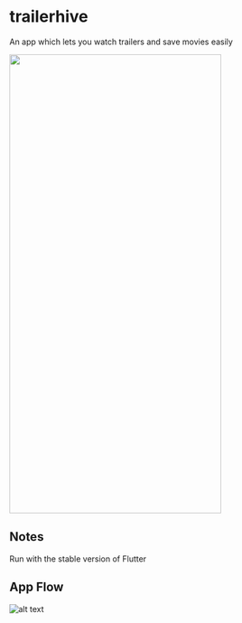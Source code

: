 # trailerhive

An app which lets you watch trailers and save movies easily

<img src="https://github.com/johnsargado/trailerhive/blob/main/docs/trailerhive.gif" width="375" height="812" />

## Notes

Run with the stable version of Flutter


## App Flow

![alt text](http://www.plantuml.com/plantuml/png/TPDFYzim4CNl-XIFNFQmXBsRKhOqwH-QTfSaBXHoaUrX8x0b8Sb9_UqhZmInkkGKQ-OtqdjFoWD-lHotbNY0iK4PZKTi40oieukYgn3FFaWNng779sk_z2QM6lDtNe1NiWt6eVRa83rgOIEjMcMb3bZzb4glvleGFyhMDpCG3gqZIiGvhalYGDArvoNZkL9I6mfIzKkguqf9xKmhUsmQ1lgk-K-cYLwZ9PMrMbNs_vWnZCsDc6P2Y1hhZ-mC5LOl6fpKIeWtPqQR8jdgu2O1876Phx0dsKtpVb0wZkcMbX27KM4dHnq3c9DwbMzCSET67CxcYfJJhVjXlMOF5RvkZoVDJ7AufzOC0-bEpbVjov6OodBY82_KfJaluaYoc_1ibyyj_PPQM6d2gjp2HScJHd6tZ2TiEV23fgjn7PIsOrWozmr-3pJ0EEoK3qbqKfsUHDOzC9fBdXMK9duhkZwzzdB2qKKcLXuvZgTQ-_YJpYf5v-qgdYrEO2vzBhdbzZF2Rmhh1P6y1KTom9GVeDVAMWftzdodiU0Yo5VyULzlJhgsdGoKbVOnBlJy5-cQdDjp_1c7_Xy0)
